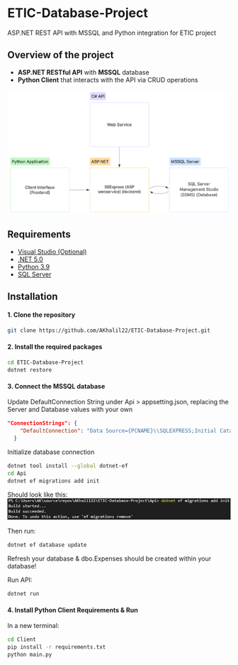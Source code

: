 # ETIC-Database-Project
ASP.NET REST API with MSSQL and Python integration for ETIC project

## Overview of the project
 - **ASP.NET RESTful API** with **MSSQL** database
 - **Python Client** that interacts with the API via CRUD operations

[![Lucidspark Chart](../Docs/lucidspark-chart.png)](https://lucid.app/lucidchart/8cd5f38c-9247-4c70-ac44-19bb6f1d3266/edit?viewport_loc=-3558%2C-1755%2C3757%2C1764%2C0_0&invitationId=inv_15b414e5-8086-49a0-a558-516344e0969d)

## Requirements
- [Visual Studio (Optional)](https://visualstudio.microsoft.com/downloads/)
- [.NET 5.0](https://dotnet.microsoft.com/download/dotnet/5.0)
- [Python 3.9](https://www.python.org/downloads/)
- [SQL Server](https://www.microsoft.com/en-us/sql-server/sql-server-downloads)

## Installation
#### 1. Clone the repository
```bash
git clone https://github.com/AKhalil22/ETIC-Database-Project.git
```

#### 2. Install the required packages
```bash
cd ETIC-Database-Project
dotnet restore
```

#### 3. Connect the MSSQL database

Update DefaultConnection String under Api > appsetting.json, replacing the Server and Database values with your own
```json
"ConnectionStrings": {
	"DefaultConnection": "Data Source={PCNAME}\\SQLEXPRESS;Initial Catalog={DATABASENAME};Trusted_Connection=True;MultipleActiveResultSets=true"
  }
```

Initialize database connection
```bash
dotnet tool install --global dotnet-ef
cd Api
dotnet ef migrations add init
```

Should look like this:
![Success Message](../Docs/DBMigrationSuccess.png)

Then run:
```bash
dotnet ef database update
```
Refresh your database & dbo.Expenses should be created within your database! 

Run API:
```bash
dotnet run
```

#### 4. Install Python Client Requirements & Run
In a new terminal:
```bash
cd Client
pip install -r requirements.txt
python main.py
```

